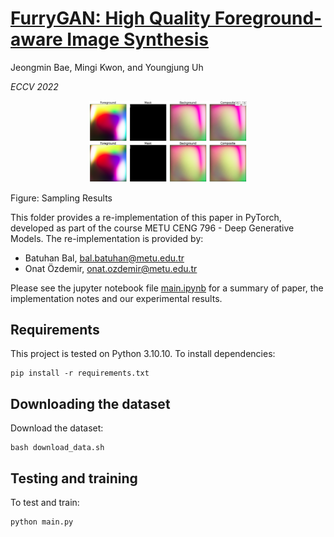 # [FurryGAN: High Quality Foreground-aware Image Synthesis](https://www.ecva.net/papers/eccv_2022/papers_ECCV/papers/136740679.pdf)

Jeongmin Bae, Mingi Kwon, and Youngjung Uh

*ECCV 2022*

<p align="center">
    <img src="imgs/readme_sampling_result.png" width="50%" height="50%">
    <p>Figure: Sampling Results</p>
</p>


This folder provides a re-implementation of this paper in PyTorch, developed as part of the course METU CENG 796 - Deep Generative Models. The re-implementation is provided by:

* Batuhan Bal, bal.batuhan@metu.edu.tr 
* Onat Özdemir, onat.ozdemir@metu.edu.tr

Please see the jupyter notebook file [main.ipynb](main.ipynb) for a summary of paper, the implementation notes and our experimental results.

## Requirements

This project is tested on Python 3.10.10. To install dependencies:
```
pip install -r requirements.txt
```

## Downloading the dataset

Download the dataset:
```
bash download_data.sh
```

## Testing and training

To test and train:
```
python main.py
```
